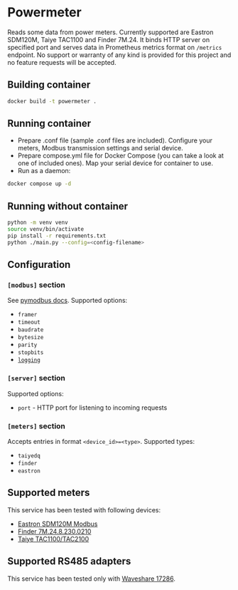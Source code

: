 # Powermeter

Reads some data from power meters. Currently supported are Eastron SDM120M, Taiye TAC1100 and Finder 7M.24.
It binds HTTP server on specified port and serves data in Prometheus metrics format on `/metrics` endpoint.
No support or warranty of any kind is provided for this project and no feature requests will be accepted.

## Building container

```sh
docker build -t powermeter .
```

## Running container

- Prepare .conf file (sample .conf files are included). Configure your meters, Modbus transmission settings and serial device.
- Prepare compose.yml file for Docker Compose (you can take a look at one of included ones). Map your serial device for container to use.
- Run as a daemon:
```sh
docker compose up -d
```

## Running without container

```sh
python -m venv venv
source venv/bin/activate
pip install -r requirements.txt
python ./main.py --config=<config-filename>
```

## Configuration

### `[modbus]` section

See [pymodbus docs](https://pymodbus.readthedocs.io/en/latest/source/client.html#pymodbus.client.ModbusSerialClient).
Supported options:
- `framer`
- `timeout`
- `baudrate`
- `bytesize`
- `parity`
- `stopbits`
- [`logging`](https://pymodbus.readthedocs.io/en/latest/source/library/pymodbus.html#pymodbus.pymodbus_apply_logging_config)

### `[server]` section

Supported options:
- `port` - HTTP port for listening to incoming requests

### `[meters]` section

Accepts entries in format `<device_id>=<type>`. Supported types:
- `taiyedq`
- `finder`
- `eastron` 

## Supported meters

This service has been tested with following devices:
- [Eastron SDM120M Modbus](https://www.eastroneurope.com/products/view/sdm120modbus)
- [Finder 7M.24.8.230.0210](https://www.findernet.com/en/worldwide/series/7m-series-smart-energy-meters/type/type-7m-24-single-phase-bi-directional-energy-meters-with-backlit-lcd-display/)
- [Taiye TAC1100/TAC2100](http://www.taiye-electric.com/productdetail/tac2100-single-phase-din-rail-energy-meter.html)


## Supported RS485 adapters

This service has been tested only with [Waveshare 17286](https://www.waveshare.com/usb-to-rs485.htm).
